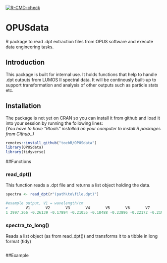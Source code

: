 <!-- badges: start -->
[![R-CMD-check](https://github.com/toebR/OPUSdata/workflows/R-CMD-check/badge.svg)](https://github.com/toebR/OPUSdata/actions)
<!-- badges: end -->


# OPUSdata
R package to read .dpt extraction files from OPUS software and execute data engineering tasks.


## Introduction
This package is built for internal use. It holds functions that help to handle .dpt outputs from LUMOS II spectral data. It will be continously built-up to support transformation and analysis of other outputs such as particle stats etc.

## Installation
The package is not yet on CRAN so you can install it from github and load it into your session by running the following lines:</br>
*(You have to have "Rtools" installed on your computer to install R packages from Github..)*

```r
remotes::install_github("toebR/OPUSdata")
library(OPUSdata)
library(tidyverse)
```

##Functions

### read_dpt()
This function reads a .dpt file and returns a list object holding the data.

```r
spectra <- read_dpt(r"(path\to\file.dpt)")

#example output, V1 = wavelength/cm
>        V1       V2       V3       V4       V5       V6       V7       V8      V9     V10      V11      V12      V13
1 3997.266 -0.26139 -0.17894 -0.21055 -0.18488 -0.23896 -0.22172 -0.21944 -0.2503 -0.2062 -0.21844 -0.24292 -0.06631
```

### spectra_to_long()
Reads a list object (as from read_dpt()) and transforms it to a tibble in long format (tidy)

```r

```

##Example

